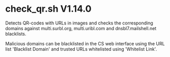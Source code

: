 check_qr.sh V1.14.0
===================

Detects QR-codes with URLs in images and checks the corresponding domains against multi.surbl.org, multi.uribl.com and dnsbl7.mailshell.net blacklists.

Malicious domains can be blacklisted in the CS web interface using the URL list 'Blacklist Domain' and trusted URLs whitelisted using 'Whitelist Link'.
